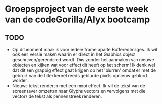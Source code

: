 # Groepsproject van de eerste week van de codeGorilla/Alyx bootcamp



## TODO
- Op dit moment maak ik voor iedere frame aparte BufferedImages. Ik wil ook een versie maken waarin er direct in het Graphics object geschreven/gerendered wordt. Dus zonder het aanmaken van nieuwe objecten en kijken wat voor effect dit heeft op het scherm! Ik denk wel dat dit een grappig effect gaat krijgen op het 'blurren' omdat er met de gebruik van de filter kernel reeds geblurde pixels opnieuw geblurd worden.
- Nieuwe tekst renderen met een mooi effect. Ik wil de tekst van de screensaver omzetten naar Glyphs vectors en vervolgens met die vectors de tekst als pennenstreek renderen.
